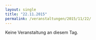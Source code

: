```yaml
---
layout: single
title: "22.11.2015"
permalink: /veranstaltungen/2015/11/22/
---
```


Keine Veranstaltung an diesem Tag.
